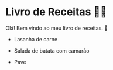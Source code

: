 # Livro de Receitas :man_cook:

Olá! Bem vindo ao meu livro de receitas. :wave:

- Lasanha de carne

- Salada de batata com camarão
- Pave